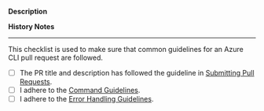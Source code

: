 <!--
To add a feature or change an existing one, please begin by submitting a markdown document
that briefly describes your proposal. This will allow others to review and suggest improvements
before you move forward with implementation.
-->

**Description**

**History Notes**

<!--
Please summarize this PR for a reader of the history file. Make sure to note any breaking changes,
and update HISTORY.rst with the summary, such as:

BREAKING CHANGE: az capi create: Change arguments and require "--location".
az capi list: Add --output=table mode.
-->

---

This checklist is used to make sure that common guidelines for an Azure CLI pull request are followed.

- [ ] The PR title and description has followed the guideline in [Submitting Pull Requests](https://github.com/Azure/azure-cli/tree/dev/doc/authoring_command_modules#submitting-pull-requests).
- [ ] I adhere to the [Command Guidelines](https://github.com/Azure/azure-cli/blob/dev/doc/command_guidelines.md).
- [ ] I adhere to the [Error Handling Guidelines](https://github.com/Azure/azure-cli/blob/dev/doc/error_handling_guidelines.md).
